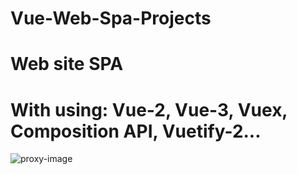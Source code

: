 # Vue-Web-Spa-Projects
# Web site SPA
# With using: Vue-2, Vue-3, Vuex, Composition API, Vuetify-2...
![proxy-image](https://user-images.githubusercontent.com/51271834/160930634-09821fbe-158a-4d4a-83d3-5305e6b5fb3a.png)
